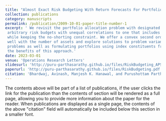 ```yaml
---
title: "Almost Exact Risk Budgeting With Return Forecasts For Portfolio Allocation"
collection: publications
category: manuscripts
permalink: /publication/2009-10-01-paper-title-number-1
excerpt: ' We revisit the portfolio allocation problem with designated risk-budget. We generalize the problem of
 arbitrary risk budgets with unequal correlations to one that includes return forecasts and transaction costs
 while keeping the no-shorting constraint. We offer a convex second order cone formulation that scales
 well with the number of assets and explore solutions to problem variants- on equity-bond asset allocation
 problems as well as formulating portfolios using index constituents from the NASDAQ100 index, illustrating
 the benefits of this approach.'
date: 2023-03-01
venue: 'Operations Research Letters'
slidesurl: 'http://puru-parthasarathy.github.io/files/RiskBudgeting_APS.pdf'
paperurl: 'http://puru-parthasarathy.github.io/files/RiskBudgeting.pdf'
citation: 'Bhardwaj, Avinash, Manjesh K. Hanawal, and Purushottam Parthasarathy. "Almost exact risk budgeting with return forecasts for portfolio allocation." Operations Research Letters 51, no. 2 (2023): 171-175.'
---
```


The contents above will be part of a list of publications, if the user clicks the link for the publication than the contents of section will be rendered as a full page, allowing you to provide more information about the paper for the reader. When publications are displayed as a single page, the contents of the above "citation" field will automatically be included below this section in a smaller font.